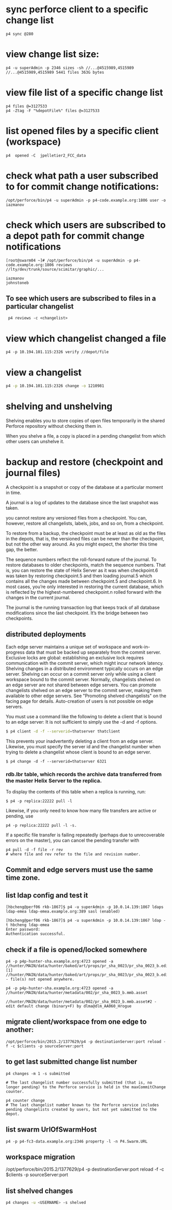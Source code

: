 # sync perforce client to a specific change list

```
p4 sync @280
```
# view change list size:
```
p4 -u superAdmin -p 2346 sizes -sh //...@4515989,4515989
//...@4515989,4515989 5441 files 363G bytes
```
# view file list of a specific change list
```
p4 files @=3127533
p4 -Ztag -F "%depotFile%" files @=3127533
```

# list opened files by a specific client (workspace)
```
p4  opened -C  jpelletier2_FCC_data
```

# check what path a user subscribed to for commit change notifications:
```
/opt/perforce/bin/p4 -u superAdmin -p p4-code.example.org:1806 user -o iazmanov
```
# check which users are subscribed to a depot path for commit change notifications
```
[root@swarm04 ~]# /opt/perforce/bin/p4 -u superAdmin -p p4-code.example.org:1806 reviews //lty/dev/trunk/source/scimitar/graphic/...

iazmanov
johnstoneb

```
## To see which users are subscribed to files in a particular changelist
```
 p4 reviews -c <changelist>
```

# view which changelist changed a file
```
p4 -p 10.194.101.115:2326 verify //depot/file
```

# view a changelist
```bash
p4 -p 10.194.101.115:2326 change -o 1210981
```

# shelving and unshelving

Shelving enables you to store copies of open files temporarily in the shared Perforce repository without checking them in.

When you shelve a file, a copy is placed in a pending changelist from which other users can unshelve it.

# backup and restore (checkpoint and journal files)

A checkpoint is a snapshot or copy of the database at a particular moment in time.

A journal is a log of updates to the database since the last snapshot was taken.

you cannot restore any versioned files from a checkpoint.
You can, however, restore all changelists, labels, jobs, and so on, from a checkpoint.

To restore from a backup, the checkpoint must be at least as old as the files in the depots, that is,
the versioned files can be newer than the checkpoint, but not the other way around. As you might expect,
the shorter this time gap, the better.

The sequence numbers reflect the roll-forward nature of the journal. To restore databases to older checkpoints,
match the sequence numbers. That is, you can restore the state of Helix Server as it was when checkpoint.6 was
taken by restoring checkpoint.5 and then loading journal.5 which contains all the changes made between checkpoint.5 and checkpoint.6.
In most cases, you’re only interested in restoring the current database, which is reflected by the highest-numbered checkpoint.n
rolled forward with the changes in the current journal.

The journal is the running transaction log that keeps track of all database modifications since the last checkpoint.
It’s the bridge between two checkpoints.

## distributed deployments
Each edge server maintains a unique set of workspace and work-in-progress data that must be backed up separately from the commit server.
Exclusive locks are global: establishing an exclusive lock requires communication with the commit server, which might incur network latency.
Shelving changes in a distributed environment typically occurs on an edge server.
	Shelving can occur on a commit server only while using a client workspace bound to the commit server.
	Normally, changelists shelved on an edge server are not shared between edge servers.
	You can promote changelists shelved on an edge server to the commit server, making them available to other edge servers.
	See "Promoting shelved changelists" on the facing page for details.
Auto-creation of users is not possible on edge servers.

You must use a command like the following to delete a client that is bound to an edge server:
It is not sufficient to simply use the -d and -f options.
```bash
$ p4 client -d -f --serverid=thatserver thatclient
```
This prevents your inadvertently deleting a client from an edge server.
Likewise, you must specify the server id and the changelist number when trying to delete a changelist whose client is bound to an edge server.
```
$ p4 change -d -f --serverid=thatserver 6321
```

### rdb.lbr table, which records the archive data transferred from the master Helix Server to the replica.
To display the contents of this table when a replica is running, run:
```
$ p4 -p replica:22222 pull -l
```

Likewise, if you only need to know how many file transfers are active or pending, use
```
p4 -p replica:22222 pull -l -s.
```

If a specific file transfer is failing repeatedly (perhaps due to unrecoverable errors on the master),
you can cancel the pending transfer with
```
p4 pull -d -f file -r rev
# where file and rev refer to the file and revision number.
```

## Commit and edge servers must use the same time zone.

## list ldap config and test it
```
[hbcheng@perf06 rkb-1867]$ p4 -u superAdmin -p 10.0.14.139:1867 ldaps
ldap-emea ldap-emea.example.org:389 sasl (enabled)

[hbcheng@perf06 rkb-1867]$ p4 -u superAdmin -p 10.0.14.139:1867 ldap -t hbcheng ldap-emea
Enter password:
Authentication successful.
```
## check if a file is opened/locked somewhere
```
p4 -p p4p-hunter-sha.example.org:4723 opened -a //hunter/MAIN/data/hunter/baked/art/props/pr_sha_0023/pr_sha_0023_b.editordata                                     [1]
//hunter/MAIN/data/hunter/baked/art/props/pr_sha_0023/pr_sha_0023_b.editordata - file(s) not opened anywhere.

p4 -p p4p-hunter-sha.example.org:4723 opened -a //hunter/MAIN/data/hunter/metadata/002/pr_sha_0023_b.mmb.asset

//hunter/MAIN/data/hunter/metadata/002/pr_sha_0023_b.mmb.asset#2 - edit default change (binary+F) by dlma@dlm_AA060_Hrogue

```

## migrate client/workspace from one edge to another:
```
/opt/perforce/bin/2015.2/1377629/p4 -p destinationServer:port reload -f -c $clients -p sourceServer:port
```

## to get last submitted change list number
```
p4 changes -m 1 -s submitted

# The last changelist number successfully submitted (that is, no longer pending) to the Perforce service is held in the maxCommitChange counter.

p4 counter change
# The last changelist number known to the Perforce service includes pending changelists created by users, but not yet submitted to the depot.
```

## list swarm UrlOfSwarmHost
```
p4 -p p4-fc3-data.example.org:2346 property -l -n P4.Swarm.URL
```

## workspace migration

 /opt/perforce/bin/2015.2/1377629/p4 -p destinationServer:port reload -f -c $clients -p sourceServer:port


## list shelved changes
```bash
p4 changes -u <USERNAME> -s shelved
```
